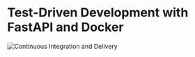 # Test-Driven Development with FastAPI and Docker

![Continuous Integration and Delivery](https://github.com/malungisa-mndzebele/fastapi-tdd-docker/workflows/Continuous%20Integration%20and%20Delivery/badge.svg?branch=main)
